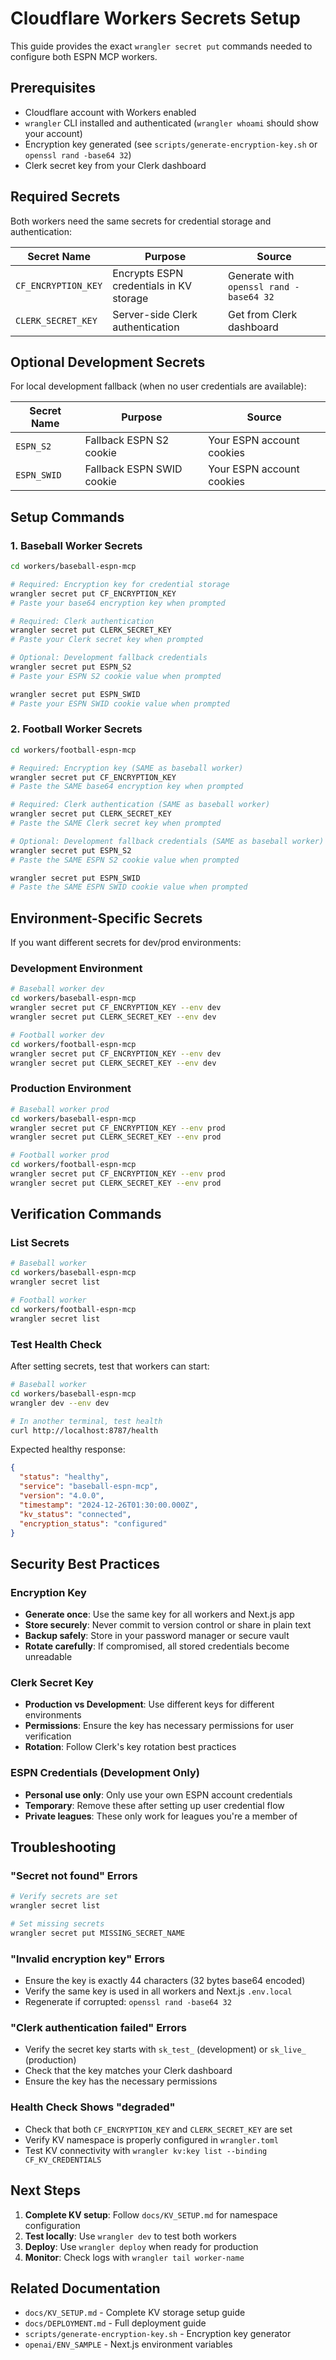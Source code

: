 # Cloudflare Workers Secrets Setup

This guide provides the exact `wrangler secret put` commands needed to configure both ESPN MCP workers.

## Prerequisites

- Cloudflare account with Workers enabled
- `wrangler` CLI installed and authenticated (`wrangler whoami` should show your account)
- Encryption key generated (see `scripts/generate-encryption-key.sh` or `openssl rand -base64 32`)
- Clerk secret key from your Clerk dashboard

## Required Secrets

Both workers need the same secrets for credential storage and authentication:

| Secret Name | Purpose | Source |
|-------------|---------|---------|
| `CF_ENCRYPTION_KEY` | Encrypts ESPN credentials in KV storage | Generate with `openssl rand -base64 32` |
| `CLERK_SECRET_KEY` | Server-side Clerk authentication | Get from Clerk dashboard |

## Optional Development Secrets

For local development fallback (when no user credentials are available):

| Secret Name | Purpose | Source |
|-------------|---------|---------|
| `ESPN_S2` | Fallback ESPN S2 cookie | Your ESPN account cookies |
| `ESPN_SWID` | Fallback ESPN SWID cookie | Your ESPN account cookies |

## Setup Commands

### 1. Baseball Worker Secrets

```bash
cd workers/baseball-espn-mcp

# Required: Encryption key for credential storage
wrangler secret put CF_ENCRYPTION_KEY
# Paste your base64 encryption key when prompted

# Required: Clerk authentication
wrangler secret put CLERK_SECRET_KEY  
# Paste your Clerk secret key when prompted

# Optional: Development fallback credentials
wrangler secret put ESPN_S2
# Paste your ESPN S2 cookie value when prompted

wrangler secret put ESPN_SWID
# Paste your ESPN SWID cookie value when prompted
```

### 2. Football Worker Secrets

```bash
cd workers/football-espn-mcp

# Required: Encryption key (SAME as baseball worker)
wrangler secret put CF_ENCRYPTION_KEY
# Paste the SAME base64 encryption key when prompted

# Required: Clerk authentication (SAME as baseball worker)
wrangler secret put CLERK_SECRET_KEY
# Paste the SAME Clerk secret key when prompted

# Optional: Development fallback credentials (SAME as baseball worker)
wrangler secret put ESPN_S2
# Paste the SAME ESPN S2 cookie value when prompted

wrangler secret put ESPN_SWID
# Paste the SAME ESPN SWID cookie value when prompted
```

## Environment-Specific Secrets

If you want different secrets for dev/prod environments:

### Development Environment
```bash
# Baseball worker dev
cd workers/baseball-espn-mcp
wrangler secret put CF_ENCRYPTION_KEY --env dev
wrangler secret put CLERK_SECRET_KEY --env dev

# Football worker dev  
cd workers/football-espn-mcp
wrangler secret put CF_ENCRYPTION_KEY --env dev
wrangler secret put CLERK_SECRET_KEY --env dev
```

### Production Environment
```bash
# Baseball worker prod
cd workers/baseball-espn-mcp
wrangler secret put CF_ENCRYPTION_KEY --env prod
wrangler secret put CLERK_SECRET_KEY --env prod

# Football worker prod
cd workers/football-espn-mcp  
wrangler secret put CF_ENCRYPTION_KEY --env prod
wrangler secret put CLERK_SECRET_KEY --env prod
```

## Verification Commands

### List Secrets
```bash
# Baseball worker
cd workers/baseball-espn-mcp
wrangler secret list

# Football worker
cd workers/football-espn-mcp
wrangler secret list
```

### Test Health Check
After setting secrets, test that workers can start:

```bash
# Baseball worker
cd workers/baseball-espn-mcp
wrangler dev --env dev

# In another terminal, test health
curl http://localhost:8787/health
```

Expected healthy response:
```json
{
  "status": "healthy",
  "service": "baseball-espn-mcp", 
  "version": "4.0.0",
  "timestamp": "2024-12-26T01:30:00.000Z",
  "kv_status": "connected",
  "encryption_status": "configured"
}
```

## Security Best Practices

### Encryption Key
- **Generate once**: Use the same key for all workers and Next.js app
- **Store securely**: Never commit to version control or share in plain text
- **Backup safely**: Store in your password manager or secure vault
- **Rotate carefully**: If compromised, all stored credentials become unreadable

### Clerk Secret Key
- **Production vs Development**: Use different keys for different environments
- **Permissions**: Ensure the key has necessary permissions for user verification
- **Rotation**: Follow Clerk's key rotation best practices

### ESPN Credentials (Development Only)
- **Personal use only**: Only use your own ESPN account credentials
- **Temporary**: Remove these after setting up user credential flow
- **Private leagues**: These only work for leagues you're a member of

## Troubleshooting

### "Secret not found" Errors
```bash
# Verify secrets are set
wrangler secret list

# Set missing secrets
wrangler secret put MISSING_SECRET_NAME
```

### "Invalid encryption key" Errors
- Ensure the key is exactly 44 characters (32 bytes base64 encoded)
- Verify the same key is used in all workers and Next.js `.env.local`
- Regenerate if corrupted: `openssl rand -base64 32`

### "Clerk authentication failed" Errors
- Verify the secret key starts with `sk_test_` (development) or `sk_live_` (production)
- Check that the key matches your Clerk dashboard
- Ensure the key has the necessary permissions

### Health Check Shows "degraded"
- Check that both `CF_ENCRYPTION_KEY` and `CLERK_SECRET_KEY` are set
- Verify KV namespace is properly configured in `wrangler.toml`
- Test KV connectivity with `wrangler kv:key list --binding CF_KV_CREDENTIALS`

## Next Steps

1. **Complete KV setup**: Follow `docs/KV_SETUP.md` for namespace configuration
2. **Test locally**: Use `wrangler dev` to test both workers
3. **Deploy**: Use `wrangler deploy` when ready for production
4. **Monitor**: Check logs with `wrangler tail worker-name`

## Related Documentation

- `docs/KV_SETUP.md` - Complete KV storage setup guide
- `docs/DEPLOYMENT.md` - Full deployment guide  
- `scripts/generate-encryption-key.sh` - Encryption key generator
- `openai/ENV_SAMPLE` - Next.js environment variables